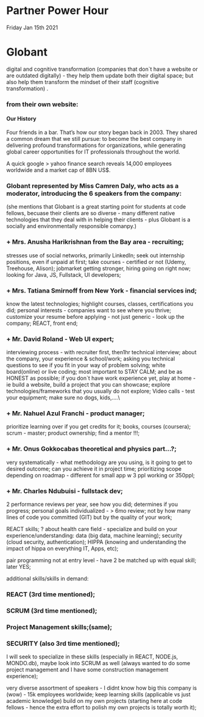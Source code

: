 # Partner Power Hour

Friday Jan 15th 2021

# Globant
digital and cognitive transformation (companies that don`t have a website or are outdated digitally) - they help them update both their digital space; but also help them transform the mindset of their staff (cognitive transformation) .

### from their own website:

#### Our History
Four friends in a bar. That’s how our story began back in 2003.
They shared a common dream that we still pursue:
to become the best company in delivering profound transformations for organizations,
while generating global career opportunities for IT professionals throughout the world. 

A quick google > yahoo finance search reveals 14,000 employees worldwide and a market cap of 8BN US$.

### Globant represented by Miss Camren Daly, who acts as a moderator, introducing the 6 speakers from the company:

(she mentions that Globant is a great starting point for students at code fellows, becuase their clients are so diverse - many different native technologies that they deal with in helping their clients - plus Globant is a socially and environmentally responsible comanpy.)


### + Mrs. Anusha Harikrishnan from the Bay area - recruiting;
stresses use of social networks, primarily LinkedIn;
seek out internship positions, even if unpaid at first;
take courses - certified or not (Udemy, Treehouse, Alison);
jobmarket getting stronger, hiring going on right now;
looking for Java, JS, Fullstack, UI developers;

### + Mrs. Tatiana Smirnoff from New York - financial services ind;
know the latest technologies;
highlight courses, classes, certifications you did;
personal interests - companies want to see where you thrive;
customize your resume before applying - not just generic - look up the company;
REACT, front end;

### + Mr. David Roland - Web UI expert;
interviewing process - with recruiter first, then1hr technical interview;
about the company, your experience & school/work;
asking you technical questions to see if you fit in your way of problem solving;
white board(online) or live coding;
most important to STAY CALM;
and be as HONEST as possible;
if you don`t have work experience yet, play at home -
ie build a website, build a project that you can showcase;
explore technologies/frameworks that you usually do not explore;
Video calls - test your equipment; make sure no dogs, kids,....\

### + Mr. Nahuel Azul Franchi - product manager;
prioritize learning over if you get credits for it;
books, courses (coursera);
scrum - master; product ownership;
find a mentor !!!;

### + Mr. Onus Gokkocabas theoretical and physics part...?;
very systematically - what methodology are you using, is it going to get to desired outcome;
can you achieve it in project time;
prioritizing scope depending on roadmap - different for small app w 3 ppl working or 350ppl;

### + Mr. Charles Ndubuisi - fullstack dev;
2 performance reviews per year, see how you did;
determines if you progress;
personal goals individualized - > 6mo review;
not by how many lines of code you committed (GIT) but by the quality of your work;

REACT skills;
? about health care field - specialize and build on your experience/understanding:
data (big data, machine learning);
security (cloud security, authentication);
HIPPA (knowing and understanding the impact of hippa on everything IT, Apps, etc);

pair programming not at entry level - have 2 be matched up with equal skill; later YES;

additional skills/skills in demand:

### REACT (3rd time mentioned);
### SCRUM (3rd time mentioned);
### Project Management skills;(same);
### SECURITY (also 3rd time mentioned);


I will seek to specialize in these skills (especially in REACT, NODE.js, MONDO.db), maybe look into SCRUM as well (always wanted to do some project management and I have some construction management experience);

very diverse assortment of speakers - I didnt know how big this company is (wow) - 15k employees worldwide; keep learning skills (applicable vs just academic knowledge)
build on my own projects (starting here at code fellows - hence the extra effort to polish my own projects is totally worth it);





